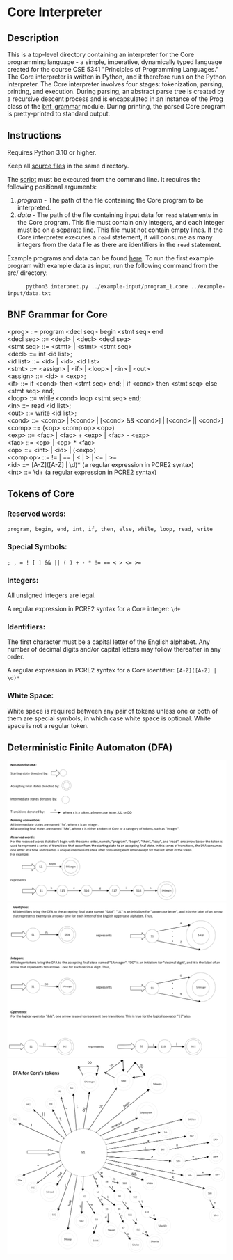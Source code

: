 # Core Interpreter

## Description

This is a top-level directory containing an interpreter for the Core 
programming language - a simple, imperative, dynamically typed language 
created for the course CSE 5341 "Principles of Programming Languages." The 
Core interpreter is written in Python, and it therefore runs on the Python 
interpreter. The Core interpreter involves four stages: tokenization, parsing, 
printing, and execution. During parsing, an abstract parse tree is
created by a recursive descent process and is encapsulated in an instance of 
the Prog class of the [bnf_grammar](src/bnf_grammar.py) module. During printing,
the parsed Core program is pretty-printed to standard output.

## Instructions

Requires Python 3.10 or higher.  

Keep all [source files](src) in the same directory.

The [script](src/interpret.py) must be executed from the command line. It
requires the following positional arguments:
  1. *program* - The path of the file containing the Core program to be
                 interpreted.
  2. *data* - The path of the file containing input data for `read` statements 
              in the Core program. This file must contain only integers, and 
              each integer must be on a separate line. This file must not
              contain empty lines. If the Core interpreter executes a `read` 
              statement, it will consume as many integers from the data file as
              there are identifiers in the `read` statement.  

Example programs and data can be found [here](example-input). To run the first
example program with example data as input, run the following command from
the src/ directory:  

          python3 interpret.py ../example-input/program_1.core ../example-input/data.txt

## BNF Grammar for Core

\<prog> ::= program \<decl seq> begin \<stmt seq> end  
\<decl seq> ::= \<decl> | \<decl> \<decl seq>  
\<stmt seq> ::= \<stmt> | \<stmt> \<stmt seq>  
\<decl> ::= int \<id list>;  
\<id list> ::= \<id> | \<id>, \<id list>  
\<stmt> ::= \<assign> | \<if> | \<loop> | \<in> | \<out>  
\<assign> ::= \<id> = \<exp>;  
\<if> ::= if \<cond> then \<stmt seq> end; | if \<cond> then \<stmt seq> else 
\<stmt seq> end;  
\<loop> ::= while \<cond> loop \<stmt seq> end;  
\<in> ::= read \<id list>;  
\<out> ::= write \<id list>;  
\<cond> ::= \<comp> | !\<cond> | [\<cond> && \<cond>] | [\<cond> || \<cond>]  
\<comp> ::= (\<op> \<comp op> \<op>)  
\<exp> ::= \<fac> | \<fac> + \<exp> | \<fac> - \<exp>  
\<fac> ::= \<op> | \<op> * \<fac>  
\<op> ::= \<int> | \<id> | (\<exp>)  
\<comp op> ::= != | == | < | > | <= | >=  
\<id> ::= \[A-Z]([A-Z] | \d)\* (a regular expression in PCRE2 syntax)  
\<int> ::= \d+ (a regular expression in PCRE2 syntax)  

## Tokens of Core

### Reserved words:  
`program, begin, end, int, if, then, else, while, loop, read, write`

### Special Symbols:
`; , = ! [ ] && || ( ) + - * != == < > <= >=`

### Integers:
All unsigned integers are legal.  

A regular expression in PCRE2 syntax for a Core integer: `\d+`

### Identifiers:
The first character must be a capital letter of the English alphabet. Any 
number of decimal digits and/or capital letters may follow thereafter in any 
order.  

A regular expression in PCRE2 syntax for a Core identifier: `[A-Z]([A-Z] | \d)*`

### White Space:
White space is required between any pair of tokens unless one or both of them 
are special symbols, in which case white space is optional. White space is not 
a regular token.

## Deterministic Finite Automaton (DFA)

![DFA key page 1](docs/diagrams/dfa_page_1.png)
![DFA key page 2](docs/diagrams/dfa_page_2.png)
![DFA diagram](docs/diagrams/dfa_page_3.png)
